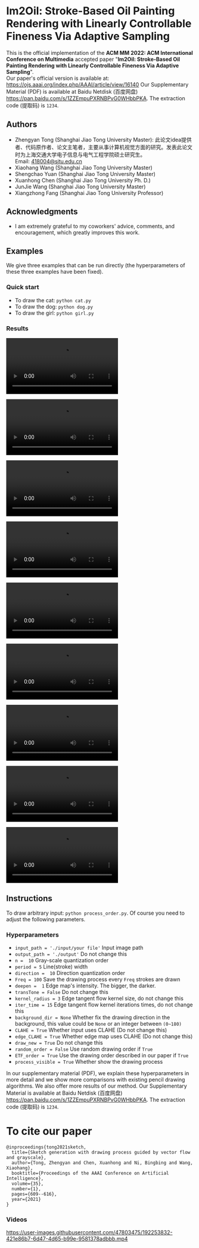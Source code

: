 # Im2Oil: Stroke-Based Oil Painting Rendering with Linearly Controllable Fineness Via Adaptive Sampling
This is the official implementation of the **ACM MM 2022: ACM International Conference on Multimedia** accepted paper "**Im2Oil: Stroke-Based Oil Painting Rendering with Linearly Controllable Fineness Via Adaptive Sampling**".   
Our paper's official version is available at: https://ojs.aaai.org/index.php/AAAI/article/view/16140 
Our Supplementary Material (PDF) is available at Baidu Netdisk (百度网盘) https://pan.baidu.com/s/1ZZEmpuPXRNBPvG0WHbbPKA. The extraction code (提取码) is `1234`.  
## Authors
- Zhengyan Tong (Shanghai Jiao Tong University Master): 此论文idea提供者、代码原作者、论文主笔者，主要从事计算机视觉方面的研究。发表此论文时为上海交通大学电子信息与电气工程学院硕士研究生。  
Email: 418004@sjtu.edu.cn
- Xiaohang Wang (Shanghai Jiao Tong University Master)
- Shengchao Yuan (Shanghai Jiao Tong University Master)
- Xuanhong Chen (Shanghai Jiao Tong University Ph. D.)  
- JunJie Wang (Shanghai Jiao Tong University Master)
- Xiangzhong Fang (Shanghai Jiao Tong University Professor)
## Acknowledgments
- I am extremely grateful to my coworkers' advice, comments, and encouragement, which greatly improves this work. 
## Examples
We give three examples that can be run directly (the hyperparameters of these three examples have been fixed).  
### Quick start
- To draw the cat: `python cat.py`
- To draw the dog: `python dog.py`
- To draw the girl: `python girl.py`
### Results
<video src="https://github.com/TZYSJTU/Im2Oil/blob/main/videos/A2.mp4" controls="controls"></video>

<video src="https://github.com/TZYSJTU/Im2Oil/blob/main/videos/A9.mp4" controls="controls"></video>

<video src="https://github.com/TZYSJTU/Im2Oil/blob/main/videos/B8.mp4" controls="controls"></video>

<video src="https://github.com/TZYSJTU/Im2Oil/blob/main/videos/L8.mp4" controls="controls"></video>

<video src="https://github.com/TZYSJTU/Im2Oil/blob/main/videos/P1.mp4" controls="controls"></video>

<video src="https://github.com/TZYSJTU/Im2Oil/blob/main/videos/P4.mp4" controls="controls"></video>

<video src="https://github.com/TZYSJTU/Im2Oil/blob/main/videos/S1.mp4" controls="controls"></video>

<video src="https://github.com/TZYSJTU/Im2Oil/blob/main/videos/S6.mp4" controls="controls"></video>

<video src="https://github.com/TZYSJTU/Im2Oil/blob/main/videos/S9.mp4" controls="controls"></video>


## Instructions
To draw arbitrary input: `python process_order.py`. Of course you need to adjust the following parameters.
### Hyperparameters
- `input_path = './input/your file'` Input image path
- `output_path = './output'` Do not change this
- `n =  10` Gray-scale quantization order
- `period = 5` Line(stroke) width
- `direction =  10` Direction quantization order
- `Freq = 100` Save the drawing process every `Freq` strokes are drawn
- `deepen =  1` Edge map's intensity. The bigger, the darker.
- `transTone = False` Do not change this
- `kernel_radius = 3` Edge tangent flow kernel size, do not change this
- `iter_time = 15` Edge tangent flow kernel iterations times, do not change this
- `background_dir = None`  Whether fix the drawing direction in the background, this value could be `None` or an integer between `(0~180)`
- `CLAHE = True` Whether input uses CLAHE (Do not change this)
- `edge_CLAHE = True` Whether edge map uses CLAHE (Do not change this)
- `draw_new = True` Do not change this
- `random_order = False` Use random drawing order if `True`
- `ETF_order = True` Use the drawing order described in our paper if `True`
- `process_visible = True` Whether show the drawing process 

In our supplementary material (PDF), we explain these hyperparameters in more detail and we show more comparisons with existing pencil drawing algorithms. We also offer more
results of our method. Our Supplementary Material is available at Baidu Netdisk (百度网盘) https://pan.baidu.com/s/1ZZEmpuPXRNBPvG0WHbbPKA. The extraction code (提取码) is `1234`.

# To cite our paper
```
@inproceedings{tong2021sketch,
  title={Sketch generation with drawing process guided by vector flow and grayscale},
  author={Tong, Zhengyan and Chen, Xuanhong and Ni, Bingbing and Wang, Xiaohang},
  booktitle={Proceedings of the AAAI Conference on Artificial Intelligence},
  volume={35},
  number={1},
  pages={609--616},
  year={2021}
}
```

### Videos
https://user-images.githubusercontent.com/47803475/192253832-421e86b7-6d47-4d65-b99e-9581378adbbb.mp4

